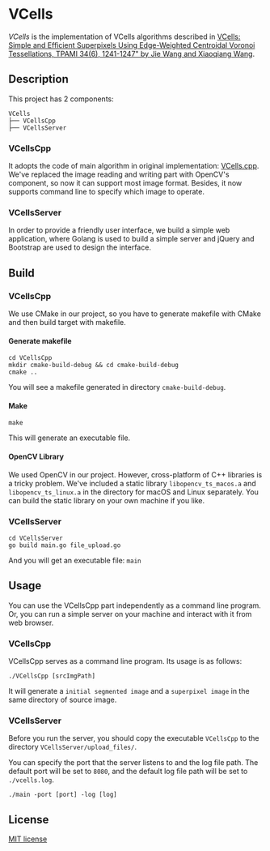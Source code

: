 # VCells

*VCells* is the implementation of VCells algorithms described in [VCells: Simple and Efficient Superpixels Using Edge-Weighted Centroidal Voronoi Tessellations, TPAMI 34(6), 1241-1247" by Jie Wang and Xiaoqiang Wang](http://www-personal.umich.edu/~jwangumi/publications/VCells.pdf).

## Description
This project has 2 components:

```
VCells
├── VCellsCpp
├── VCellsServer
```
### VCellsCpp
It adopts the code of main algorithm in original implementation: [VCells.cpp](http://staff.ustc.edu.cn/~jwangx/software.html). We've replaced the image reading and writing part with OpenCV's component, so now it can support most image format. Besides, it now supports command line to specify which image to operate.

### VCellsServer
In order to provide a friendly user interface, we build a simple web application, where Golang is used to build a simple server and jQuery and Bootstrap are used to design the interface.


## Build
### VCellsCpp
We use CMake in our project, so you have to generate makefile with CMake and then build target with makefile.

#### Generate makefile
```
cd VCellsCpp
mkdir cmake-build-debug && cd cmake-build-debug
cmake ..
```
You will see a makefile generated in directory `cmake-build-debug`.

#### Make
```
make
```
This will generate an executable file.

#### OpenCV Library
We used OpenCV in our project. However, cross-platform of C++ libraries is a tricky problem. We've included a static library `libopencv_ts_macos.a` and `libopencv_ts_linux.a` in the directory for macOS and Linux separately. You can build the static library
on your own machine if you like.

### VCellsServer

```
cd VCellsServer
go build main.go file_upload.go
```

And you will get an executable file: `main`

## Usage
You can use the VCellsCpp part independently as a command line program. Or, you can run a simple server on your machine and interact with it from web browser.

### VCellsCpp
VCellsCpp serves as a command line program. Its usage is as follows:

```
./VCellsCpp [srcImgPath]
```

It will generate a `initial segmented image` and a `superpixel image` in the same directory of source image.


### VCellsServer
Before you run the server, you should copy the executable `VCellsCpp` to the directory `VCellsServer/upload_files/`.

You can specify the port that the server listens to and the log file path. The default port will be set to `8080`,
and the default log file path will be set to `./vcells.log`.

```
./main -port [port] -log [log]
```

## License
[MIT license](https://opensource.org/licenses/MIT)
